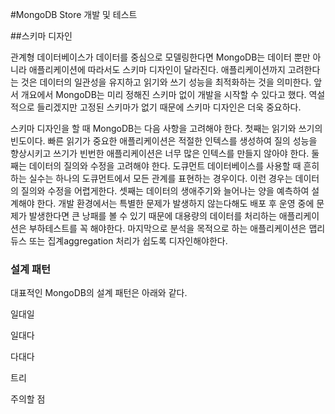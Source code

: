 #MongoDB Store 개발 및 테스트

##스키마 디자인

관계형 데이터베이스가 데이터를 중심으로 모델링한다면 MongoDB는 데이터 뿐만 아니라 애플리케이션에 따라서도 스키마 디자인이 달라진다. 애플리케이션까지 고려한다는 것은 데이터의 일관성을 유지하고 읽기와 쓰기 성능을 최적화하는 것을 의미한다. 앞서 개요에서  MongoDB는 미리 정해진 스키마 없이 개발을 시작할 수 있다고 했다. 역설적으로 들리겠지만 고정된 스키마가 없기 때문에  스키마 디자인은 더욱 중요하다.

스키마 디자인을 할 때 MongoDB는 다음 사항을  고려해야 한다.  첫째는 읽기와 쓰기의 빈도이다. 빠른 읽기가 중요한 애플리케이션은 적절한 인텍스를 생성하여 질의 성능을 향상시키고 쓰기가 빈번한 애플리케이션은 너무 많은 인텍스를 만들지 않아야 한다.  둘째는 데이터의 질의와 수정을 고려해야 한다. 도큐먼트 데이터베이스를 사용할 때 흔히 하는 실수는 하나의 도큐먼트에서 모든 관계를 표현하는 경우이다. 이런 경우는 데이터의 질의와 수정을 어렵게한다. 셋째는 데이터의 생애주기와 늘어나는 양을 예측하여 설계해야 한다. 개발 환경에서는 특별한 문제가 발생하지 않는다해도 배포 후 운영 중에 문제가 발생한다면 큰 낭패를 볼 수 있기 때문에 대용량의 데이터를 처리하는 애플리케이션은 부하테스트를 꼭 해야한다. 마지막으로 분석을 목적으로 하는 애플리케이션은 맵리듀스 또는 집계aggregation 처리가 쉽도록 디자인해야한다.

### 설계 패턴

대표적인 MongoDB의 설계 패턴은 아래와 같다.

일대일

일대다

다대다

트리

주의할 점



